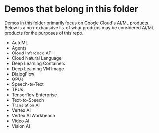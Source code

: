 # Demos that belong in this folder 

Demos in this folder primarily focus on Google Cloud's AI/ML  products. Below is a non-exhaustive list of what products may be considered AI/ML products for the purposes of this repo.

* AutoML
* Agents
* Cloud Inference API 
* Cloud Natural Language
* Deep Learning Containers 
* Deep Learning VM Image
* DialogFlow
* GPUs
* Speech-to-Text
* TPUs
* Tensorflow Enterprise
* Text-to-Speech
* Translation AI
* Vertex AI 
* Vertex AI Workbench
* Video AI
* Vision AI
